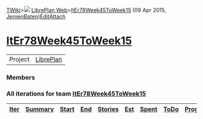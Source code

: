 [TWiki](/twiki/Main/WebHome)&gt;![](/twiki/TWiki/TWikiDocGraphics/web-bg-small.gif) [LibrePlan Web](/twiki/LibrePlan/WebHome)&gt;[ItEr78Week45ToWeek15](http://wiki.libreplan-enterprise.com/twiki/LibrePlan/ItEr78Week45ToWeek15 "Topic revision: 1 (09 Apr 2015 - 13:37:08)") (09 Apr 2015, [JeroenBaten](/twiki/Main/JeroenBaten))[Edit](http://wiki.libreplan-enterprise.com/twiki/bin/edit/LibrePlan/ItEr78Week45ToWeek15?t=1520337950 "Edit this topic text")[Attach](/twiki/bin/attach/LibrePlan/ItEr78Week45ToWeek15 "Attach an image or document to this topic")

 [ItEr78Week45ToWeek15](/twiki/LibrePlan/ItEr78Week45ToWeek15)
==============================================================================================================

|         |                                                  |
|---------|--------------------------------------------------|
| Project | [LibrePlan](/twiki/LibrePlan/LibrePlan) |

###  Members

###  All iterations for team [ItEr78Week45ToWeek15](/twiki/LibrePlan/ItEr78Week45ToWeek15)

| [Iter](http://wiki.libreplan-enterprise.com/twiki/LibrePlan/ItEr78Week45ToWeek15?sortcol=0;table=2;up=0#sorted_table "Sort by this column") | [Summary](http://wiki.libreplan-enterprise.com/twiki/LibrePlan/ItEr78Week45ToWeek15?sortcol=1;table=2;up=0#sorted_table "Sort by this column") | [Start](http://wiki.libreplan-enterprise.com/twiki/LibrePlan/ItEr78Week45ToWeek15?sortcol=2;table=2;up=0#sorted_table "Sort by this column") | [End](http://wiki.libreplan-enterprise.com/twiki/LibrePlan/ItEr78Week45ToWeek15?sortcol=3;table=2;up=0#sorted_table "Sort by this column") | [Stories](http://wiki.libreplan-enterprise.com/twiki/LibrePlan/ItEr78Week45ToWeek15?sortcol=4;table=2;up=0#sorted_table "Sort by this column") | [Est](http://wiki.libreplan-enterprise.com/twiki/LibrePlan/ItEr78Week45ToWeek15?sortcol=5;table=2;up=0#sorted_table "Sort by this column") | [Spent](http://wiki.libreplan-enterprise.com/twiki/LibrePlan/ItEr78Week45ToWeek15?sortcol=6;table=2;up=0#sorted_table "Sort by this column") | [ToDo](http://wiki.libreplan-enterprise.com/twiki/LibrePlan/ItEr78Week45ToWeek15?sortcol=7;table=2;up=0#sorted_table "Sort by this column") | [Progress](http://wiki.libreplan-enterprise.com/twiki/LibrePlan/ItEr78Week45ToWeek15?sortcol=8;table=2;up=0#sorted_table "Sort by this column") | [Done](http://wiki.libreplan-enterprise.com/twiki/LibrePlan/ItEr78Week45ToWeek15?sortcol=9;table=2;up=0#sorted_table "Sort by this column") | [Overrun](http://wiki.libreplan-enterprise.com/twiki/LibrePlan/ItEr78Week45ToWeek15?sortcol=10;table=2;up=0#sorted_table "Sort by this column") |
|------------------------------------------------------------------------------------------------------------------------------------------------------|---------------------------------------------------------------------------------------------------------------------------------------------------------|-------------------------------------------------------------------------------------------------------------------------------------------------------|-----------------------------------------------------------------------------------------------------------------------------------------------------|---------------------------------------------------------------------------------------------------------------------------------------------------------|-----------------------------------------------------------------------------------------------------------------------------------------------------|-------------------------------------------------------------------------------------------------------------------------------------------------------|------------------------------------------------------------------------------------------------------------------------------------------------------|----------------------------------------------------------------------------------------------------------------------------------------------------------|------------------------------------------------------------------------------------------------------------------------------------------------------|----------------------------------------------------------------------------------------------------------------------------------------------------------|


